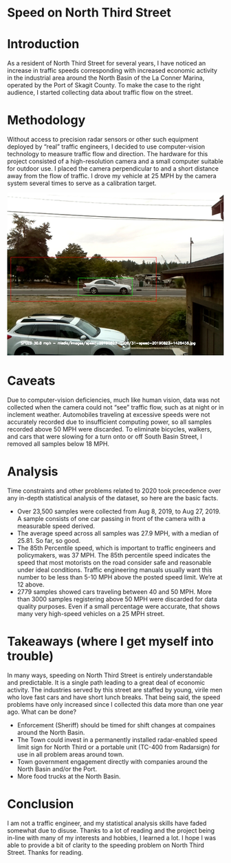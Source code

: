 # Speed on North Third Street


# Introduction
As a resident of North Third Street for several years, I have noticed an increase in traffic speeds corresponding with increased economic activity in the industrial area around the North Basin of the La Conner Marina, operated by the Port of Skagit County.  To make the case to the right audience, I started collecting data about traffic flow on the street.

# Methodology
Without access to precision radar sensors or other such equipment deployed by “real” traffic engineers, I decided to use computer-vision technology to measure traffic flow and direction.  The hardware for this project consisted of a high-resolution camera and a small computer suitable for outdoor use.  I placed the camera perpendicular to and a short distance away from the flow of traffic.  I drove my vehicle at 25 MPH by the camera system several times to serve as a calibration target.

![alt text](https://github.com/agfree/north_third_speed_study/blob/main/example.jpg?raw=true)

# Caveats
Due to computer-vision deficiencies, much like human vision, data was not collected when the camera could not “see” traffic flow, such as at night or in inclement weather.  Automobiles traveling at excessive speeds were not accurately recorded due to insufficient computing power, so all samples recorded above 50 MPH were discarded.  To eliminate bicycles, walkers, and cars that were slowing for a turn onto or off South Basin Street, I removed all samples below 18 MPH.

# Analysis

Time constraints and other problems related to 2020 took precedence over any in-depth statistical analysis of the dataset, so here are the basic facts.
* Over 23,500 samples were collected from Aug 8, 2019, to Aug 27, 2019. A sample consists of one car passing in front of the camera with a measurable speed derived.
* The average speed across all samples was 27.9 MPH, with a median of 25.81.  So far, so good.
* The 85th Percentile speed, which is important to traffic engineers and policymakers, was 37 MPH.  The 85th percentile speed indicates the speed that most motorists on the road consider safe and reasonable under ideal conditions. Traffic engineering manuals usually want this number to be less than 5-10 MPH above the posted speed limit.  We’re at 12 above.
* 2779 samples showed cars traveling between 40 and 50 MPH.  More than 3000 samples registering above 50 MPH were discarded for data quality purposes. Even if a small percentage were accurate, that shows many very high-speed vehicles on a 25 MPH street.

# Takeaways (where I get myself into trouble)

In many ways, speeding on North Third Street is entirely understandable and predictable.  It is a single path leading to a great deal of economic activity.  The industries served by this street are staffed by young, virile men who love fast cars and have short lunch breaks.  That being said, the speed problems have only increased since I collected this data more than one year ago.  What can be done?
* Enforcement (Sheriff) should be timed for shift changes at compaines around the North Basin.
* The Town could invest in a permanently installed radar-enabled speed limit sign for North Third or a portable unit (TC-400 from Radarsign) for use in all problem areas around town.
* Town government engagement directly with companies around the North Basin and/or the Port.
* More food trucks at the North Basin.

# Conclusion

I am not a traffic engineer, and my statistical analysis skills have faded somewhat due to disuse.  Thanks to a lot of reading and the project being in-line with many of my interests and hobbies, I learned a lot.  I hope I was able to provide a bit of clarity to the speeding problem on North Third Street.  Thanks for reading.
 



